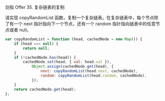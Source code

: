 剑指 Offer 35. 复杂链表的复制

请实现 copyRandomList 函数，复制一个复杂链表。在复杂链表中，每个节点除了有一个 next 指针指向下一个节点，还有一个 random 指针指向链表中的任意节点或者 null。

```javascript
var copyRandomList = function (head, cachedNode = new Map()) {
    if (head === null) {
        return null;
    }
    if (!cachedNode.has(head)) {
        cachedNode.set(head, { val: head.val }),
            Object.assign(cachedNode.get(head), {
                next: copyRandomList(head.next, cachedNode),
                random: copyRandomList(head.random, cachedNode),
            });
    }
    return cachedNode.get(head);
};
```
